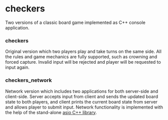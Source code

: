 # checkers

Two versions of a classic board game implemented as C++ console application.

### checkers

Original version which two players play and take turns on the same side. All the rules and game mechanics are fully supported, such as crowning and forced capture. Invalid input will be rejected and player will be requested to input again.

### checkers_network

Network version which includes two applications for both server-side and client-side. Server accepts input from client and sends the updated board state to both players, and client prints the current board state from server and allows player to submit input. Network functionality is implemented with the help of the stand-alone [asio C++ library](http://think-async.com/).

